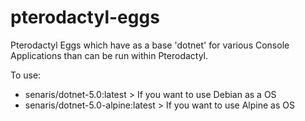 # pterodactyl-eggs

Pterodactyl Eggs which have as a base 'dotnet' for various Console Applications than can be run within Pterodactyl.

To use:
- senaris/dotnet-5.0:latest > If you want to use Debian as a OS
- senaris/dotnet-5.0-alpine:latest > If you want to use Alpine as OS
